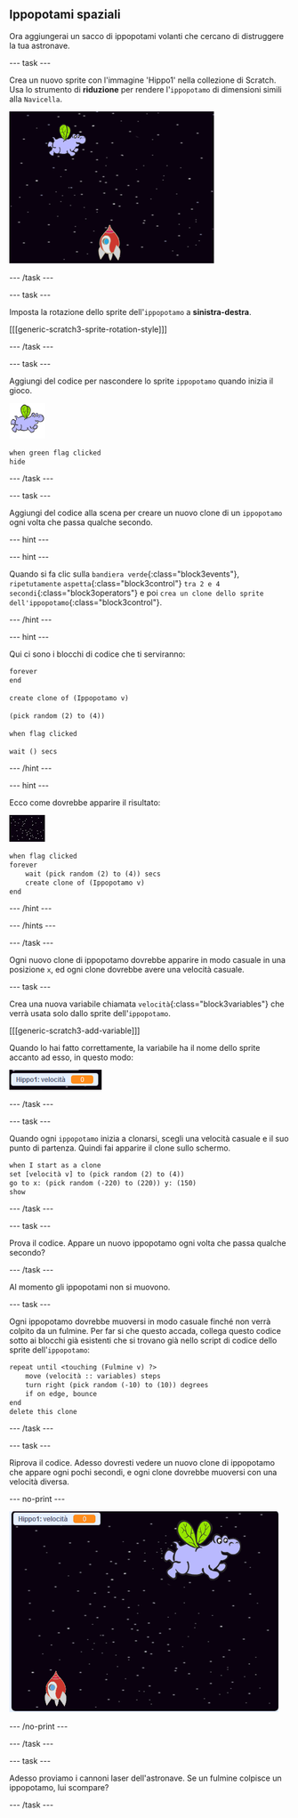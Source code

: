 ## Ippopotami spaziali

Ora aggiungerai un sacco di ippopotami volanti che cercano di distruggere la tua astronave.

--- task ---

Crea un nuovo sprite con l'immagine 'Hippo1' nella collezione di Scratch. Usa lo strumento di **riduzione** per rendere l'`ippopotamo` di dimensioni simili alla `Navicella`.

![schermata](images/invaders-hippo.png)

--- /task ---

--- task ---

Imposta la rotazione dello sprite dell'`ippopotamo` a **sinistra-destra**.

[[[generic-scratch3-sprite-rotation-style]]]

--- /task ---

--- task ---

Aggiungi del codice per nascondere lo sprite `ippopotamo` quando inizia il gioco.

![sprite ippopotamo](images/hippo-sprite.png)

```blocks3
when green flag clicked
hide
```

--- /task ---

--- task ---

Aggiungi del codice alla scena per creare un nuovo clone di un `ippopotamo` ogni volta che passa qualche secondo.

--- hint ---

--- hint ---

Quando si fa clic sulla `bandiera verde`{:class="block3events"}, `ripetutamente` `aspetta`{:class="block3control"} `tra 2 e 4 secondi`{:class="block3operators"} e poi `crea un clone dello sprite dell'ippopotamo`{:class="block3control"}.

--- /hint ---

--- hint ---

Qui ci sono i blocchi di codice che ti serviranno:

```blocks3
forever
end

create clone of (Ippopotamo v)

(pick random (2) to (4))

when flag clicked

wait () secs
```

--- /hint ---

--- hint ---

Ecco come dovrebbe apparire il risultato:

![scena sprite](images/stage-sprite.png)

```blocks3
when flag clicked
forever
	wait (pick random (2) to (4)) secs
	create clone of (Ippopotamo v)
end
```

--- /hint ---

--- /hints ---

--- /task ---

Ogni nuovo clone di ippopotamo dovrebbe apparire in modo casuale in una posizione `x`, ed ogni clone dovrebbe avere una velocità casuale.

--- task ---

Crea una nuova variabile chiamata `velocità`{:class="block3variables"} che verrà usata solo dallo sprite dell'`ippopotamo`.

[[[generic-scratch3-add-variable]]]

Quando lo hai fatto correttamente, la variabile ha il nome dello sprite accanto ad esso, in questo modo:

![schermata](images/invaders-var-test.png)

--- /task ---

--- task ---

Quando ogni `ippopotamo` inizia a clonarsi, scegli una velocità casuale e il suo punto di partenza. Quindi fai apparire il clone sullo schermo.

```blocks3
when I start as a clone
set [velocità v] to (pick random (2) to (4))
go to x: (pick random (-220) to (220)) y: (150)
show
```

--- /task ---

--- task ---

Prova il codice. Appare un nuovo ippopotamo ogni volta che passa qualche secondo?

--- /task ---

Al momento gli ippopotami non si muovono.

--- task ---

Ogni ippopotamo dovrebbe muoversi in modo casuale finché non verrà colpito da un fulmine. Per far si che questo accada, collega questo codice sotto ai blocchi già esistenti che si trovano già nello script di codice dello sprite dell'`ippopotamo`:

```blocks3
repeat until <touching (Fulmine v) ?>
	move (velocità :: variables) steps
	turn right (pick random (-10) to (10)) degrees
	if on edge, bounce
end
delete this clone
```

--- /task ---

--- task ---

Riprova il codice. Adesso dovresti vedere un nuovo clone di ippopotamo che appare ogni pochi secondi, e ogni clone dovrebbe muoversi con una velocità diversa.

--- no-print ---

![schermata](images/hippo-clones.gif)

--- /no-print ---

--- /task ---

--- task ---

Adesso proviamo i cannoni laser dell'astronave. Se un fulmine colpisce un ippopotamo, lui scompare?

--- /task ---